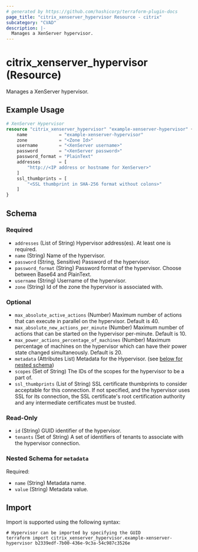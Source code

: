 ```yaml
---
# generated by https://github.com/hashicorp/terraform-plugin-docs
page_title: "citrix_xenserver_hypervisor Resource - citrix"
subcategory: "CVAD"
description: |-
  Manages a XenServer hypervisor.
---
```


# citrix_xenserver_hypervisor (Resource)

Manages a XenServer hypervisor.

## Example Usage

```terraform
# XenServer Hypervisor
resource "citrix_xenserver_hypervisor" "example-xenserver-hypervisor" {
    name            = "example-xenserver-hypervisor"
    zone            = "<Zone Id>"
    username        = "<XenServer username>"
    password        = "<XenServer password>"        
    password_format = "PlainText"
    addresses       = [
        "http://<IP address or hostname for XenServer>"
    ]
    ssl_thumbprints = [
        "<SSL thumbprint in SHA-256 format without colons>"
    ]
}
```

<!-- schema generated by tfplugindocs -->
## Schema

### Required

- `addresses` (List of String) Hypervisor address(es). At least one is required.
- `name` (String) Name of the hypervisor.
- `password` (String, Sensitive) Password of the hypervisor.
- `password_format` (String) Password format of the hypervisor. Choose between Base64 and PlainText.
- `username` (String) Username of the hypervisor.
- `zone` (String) Id of the zone the hypervisor is associated with.

### Optional

- `max_absolute_active_actions` (Number) Maximum number of actions that can execute in parallel on the hypervisor. Default is 40.
- `max_absolute_new_actions_per_minute` (Number) Maximum number of actions that can be started on the hypervisor per-minute. Default is 10.
- `max_power_actions_percentage_of_machines` (Number) Maximum percentage of machines on the hypervisor which can have their power state changed simultaneously. Default is 20.
- `metadata` (Attributes List) Metadata for the Hypervisor. (see [below for nested schema](#nestedatt--metadata))
- `scopes` (Set of String) The IDs of the scopes for the hypervisor to be a part of.
- `ssl_thumbprints` (List of String) SSL certificate thumbprints to consider acceptable for this connection. If not specified, and the hypervisor uses SSL for its connection, the SSL certificate's root certification authority and any intermediate certificates must be trusted.

### Read-Only

- `id` (String) GUID identifier of the hypervisor.
- `tenants` (Set of String) A set of identifiers of tenants to associate with the hypervisor connection.

<a id="nestedatt--metadata"></a>
### Nested Schema for `metadata`

Required:

- `name` (String) Metadata name.
- `value` (String) Metadata value.

## Import

Import is supported using the following syntax:

```shell
# Hypervisor can be imported by specifying the GUID
terraform import citrix_xenserver_hypervisor.example-xenserver-hypervisor b2339edf-7b00-436e-9c3a-54c987c3526e
```